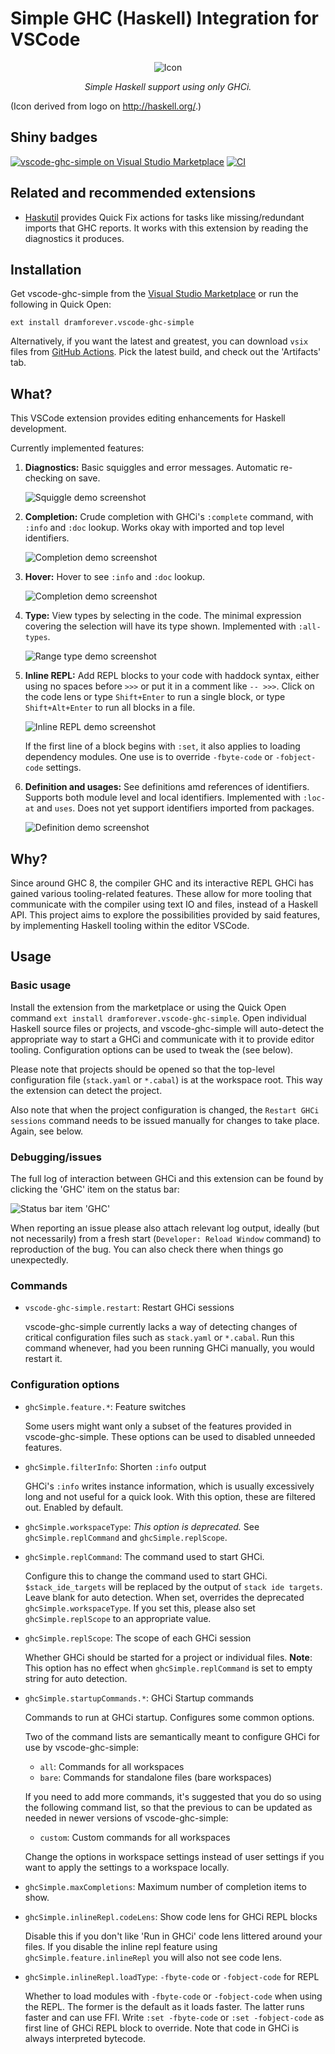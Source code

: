 # Simple GHC (Haskell) Integration for VSCode

<div align="center">
    <p><img src="images/vgs-icon.png" alt="Icon">
    <p><em>Simple Haskell support using only GHCi.</em>
</div>

(Icon derived from logo on <http://haskell.org/>.)

## Shiny badges

[![vscode-ghc-simple on Visual Studio Marketplace](https://img.shields.io/vscode-marketplace/v/dramforever.vscode-ghc-simple.svg)](https://marketplace.visualstudio.com/items?itemName=dramforever.vscode-ghc-simple) [![CI](https://img.shields.io/github/workflow/status/dramforever/vscode-ghc-simple/CI.svg)](https://github.com/dramforever/vscode-ghc-simple/actions?query=workflow%3ACI)

## Related and recommended extensions

- [Haskutil](https://github.com/EduardSergeev/vscode-haskutil) provides Quick Fix actions for tasks like missing/redundant imports that GHC reports. It works with this extension by reading the diagnostics it produces.


## Installation

Get vscode-ghc-simple from the [Visual Studio Marketplace](https://marketplace.visualstudio.com/items?itemName=dramforever.vscode-ghc-simple) or run the following in Quick Open:

```plain
ext install dramforever.vscode-ghc-simple
```

Alternatively, if you want the latest and greatest, you can download `vsix` files from [GitHub Actions](https://github.com/dramforever/vscode-ghc-simple/actions?query=workflow%3ACI). Pick the latest build, and check out the 'Artifacts' tab.

## What?

This VSCode extension provides editing enhancements for  Haskell development.

Currently implemented features:

1. **Diagnostics:** Basic squiggles and error messages. Automatic re-checking on save.

    ![Squiggle demo screenshot](https://github.com/dramforever/dram.cf/raw/master/repo/vscode-ghc-simple/squiggle.png)

2. **Completion:** Crude completion with GHCi's `:complete` command, with `:info` and `:doc` lookup. Works okay with imported and top level identifiers.

    ![Completion demo screenshot](https://github.com/dramforever/dram.cf/raw/master/repo/vscode-ghc-simple/completion-doc.png)

3. **Hover:** Hover to see `:info` and `:doc` lookup.

    ![Completion demo screenshot](https://github.com/dramforever/dram.cf/raw/master/repo/vscode-ghc-simple/hover-doc.png)

4. **Type:** View types by selecting in the code. The minimal expression covering the selection will have its type shown. Implemented with `:all-types`.

    ![Range type demo screenshot](https://github.com/dramforever/dram.cf/raw/master/repo/vscode-ghc-simple/range-type.png)

5. **Inline REPL:** Add REPL blocks to your code with haddock syntax, either using no spaces before `>>>` or put it in a comment like `-- >>>`. Click on the code lens or type `Shift+Enter` to run a single block, or type `Shift+Alt+Enter` to run all blocks in a file.

    ![Inline REPL demo screenshot](https://github.com/dramforever/dram.cf/raw/master/repo/vscode-ghc-simple/inline-repl.png)

    If the first line of a block begins with `:set`, it also applies to loading dependency modules. One use is to override `-fbyte-code` or `-fobject-code` settings.


6. **Definition and usages:** See definitions amd references of identifiers. Supports both module level and local identifiers. Implemented with `:loc-at` and `uses`. Does not yet support identifiers imported from packages.

    ![Definition demo screenshot](https://github.com/dramforever/dram.cf/raw/master/repo/vscode-ghc-simple/definition.png)


## Why?

Since around GHC 8, the compiler GHC and its interactive REPL GHCi has gained various tooling-related features. These allow for more tooling that communicate with the compiler using text IO and files, instead of a Haskell API. This project aims to explore the possibilities provided by said features, by implementing Haskell tooling within the editor VSCode.

## Usage

### Basic usage

Install the extension from the marketplace or using the Quick Open command `ext install dramforever.vscode-ghc-simple`. Open individual Haskell source files or projects, and vscode-ghc-simple will auto-detect the appropriate way to start a GHCi and communicate with it to provide editor tooling. Configuration options can be used to tweak the (see below).

Please note that projects should be opened so that the top-level configuration file (`stack.yaml` or `*.cabal`) is at the workspace root. This way the extension can detect the project.

Also note that when the project configuration is changed, the `Restart GHCi sessions` command needs to be issued manually for changes to take place. Again, see below.

### Debugging/issues

The full log of interaction between GHCi and this extension can be found by clicking the 'GHC' item on the status bar:

![Status bar item 'GHC'](images/status-bar-ghc.png)

When reporting an issue please also attach relevant log output, ideally (but not necessarily) from a fresh start (`Developer: Reload Window` command) to reproduction of the bug. You can also check there when things go unexpectedly.

### Commands

- `vscode-ghc-simple.restart`: Restart GHCi sessions

    vscode-ghc-simple currently lacks a way of detecting changes of critical configuration files such as `stack.yaml` or `*.cabal`. Run this command whenever, had you been running GHCi manually, you would restart it.

### Configuration options

- `ghcSimple.feature.*`: Feature switches

    Some users might want only a subset of the features provided in vscode-ghc-simple. These options can be used to disabled unneeded features.

- `ghcSimple.filterInfo`: Shorten `:info` output

    GHCi's `:info` writes instance information, which is usually excessively long and not useful for a quick look. With this option, these are filtered out. Enabled by default.

- `ghcSimple.workspaceType`: *This option is deprecated.* See `ghcSimple.replCommand` and `ghcSimple.replScope`.

- `ghcSimple.replCommand`: The command used to start GHCi.

    Configure this to change the command used to start GHCi. `$stack_ide_targets` will be replaced by the output of `stack ide targets`. Leave blank for auto detection. When set, overrides the deprecated `ghcSimple.workspaceType`. If you set this, please also set `ghcSimple.replScope` to an appropriate value.

- `ghcSimple.replScope`: The scope of each GHCi session

    Whether GHCi should be started for a project or individual files. **Note**: This option has no effect when `ghcSimple.replCommand` is set to empty string for auto detection.

- `ghcSimple.startupCommands.*`: GHCi Startup commands

    Commands to run at GHCi startup. Configures some common options.

    Two of the command lists are semantically meant to configure GHCi for use by vscode-ghc-simple:

    - `all`: Commands for all workspaces
    - `bare`: Commands for standalone files (bare workspaces)

    If you need to add more commands, it's suggested that you do so using the following command list, so that the previous to can be updated as needed in newer versions of vscode-ghc-simple:

    - `custom`: Custom commands for all workspaces

    Change the options in workspace settings instead of user settings if you want to apply the settings to a workspace locally.

- `ghcSimple.maxCompletions`: Maximum number of completion items to show.

- `ghcSimple.inlineRepl.codeLens`: Show code lens for GHCi REPL blocks

    Disable this if you don't like 'Run in GHCi' code lens littered around your files. If you disable the inline repl feature using `ghcSimple.feature.inlineRepl` you will also not see code lens.

- `ghcSimple.inlineRepl.loadType`: `-fbyte-code` or `-fobject-code` for REPL

    Whether to load modules with `-fbyte-code` or `-fobject-code` when using the REPL. The former is the default as it loads faster. The latter runs faster and can use FFI. Write `:set -fbyte-code` or `:set -fobject-code` as first line of GHCi REPL block to override. Note that code in GHCi is always interpreted bytecode.
